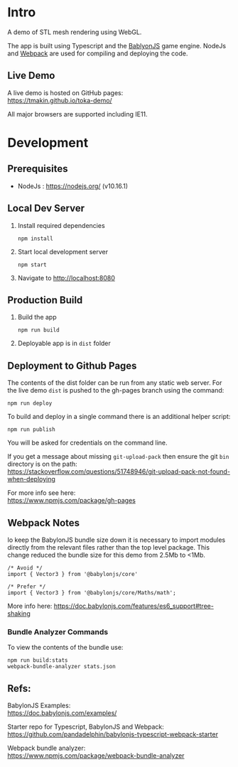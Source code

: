# Intro
A demo of STL mesh rendering using WebGL.

The app is built using Typescript and the [BablyonJS](https://www.babylonjs.com) game engine. 
NodeJs and [Webpack](https://webpack.js.org) are used for compiling and deploying the code.

## Live Demo
A live demo is hosted on GitHub pages:  
https://tmakin.github.io/toka-demo/

All major browsers are supported including IE11.


# Development #
## Prerequisites
- NodeJs : https://nodejs.org/ (v10.16.1)

## Local Dev Server
1. Install required dependencies
    ```
    npm install 
    ```

2. Start local development server
    ```
    npm start 
    ```

3. Navigate to [http://localhost:8080](http://localhost:8080)

## Production Build ##
1. Build the app
    ```
    npm run build
    ```
2. Deployable app is in `dist` folder


## Deployment to Github Pages
The contents of the dist folder can be run from any static web server. 
For the live demo `dist` is pushed to the gh-pages branch using the command:  
```
npm run deploy
```
    
To build and deploy in a single command there is an additional helper script:  
```
npm run publish
```

You will be asked for credentials on the command line.    

If you get a message about missing `git-upload-pack` then ensure the git `bin` directory is on the path:  
https://stackoverflow.com/questions/51748946/git-upload-pack-not-found-when-deploying

For more info see here:  
https://www.npmjs.com/package/gh-pages

## Webpack Notes
Io keep the BabylonJS bundle size down it is necessary to import modules directly from the relevant 
files rather than the top level package. This change reduced the bundle size for this demo from 2.5Mb to <1Mb.  

```
/* Avoid */
import { Vector3 } from '@babylonjs/core'
    
/* Prefer */
import { Vector3 } from '@babylonjs/core/Maths/math';
```

More info here:
https://doc.babylonjs.com/features/es6_support#tree-shaking

### Bundle Analyzer Commands
To view the contents of the bundle use:
```
npm run build:stats
webpack-bundle-analyzer stats.json
```

## Refs:
BabylonJS Examples:  
https://doc.babylonjs.com/examples/

Starter repo for Typescript, BabylonJS and Webpack:  
https://github.com/pandadelphin/babylonjs-typescript-webpack-starter

Webpack bundle analyzer:  
https://www.npmjs.com/package/webpack-bundle-analyzer
